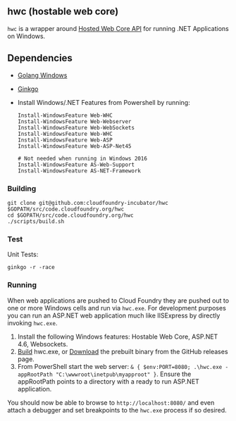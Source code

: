 ## hwc (hostable web core)

`hwc` is a wrapper around [Hosted Web Core API](https://msdn.microsoft.com/en-us/library/ms693832(v=vs.90).aspx) for running .NET Applications on Windows.

## Dependencies
- [Golang Windows](https://golang.org/dl/)
- [Ginkgo](https://onsi.github.io/ginkgo/)
- Install Windows/.NET Features from Powershell by running:

  ```
  Install-WindowsFeature Web-WHC
  Install-WindowsFeature Web-Webserver
  Install-WindowsFeature Web-WebSockets
  Install-WindowsFeature Web-WHC
  Install-WindowsFeature Web-ASP
  Install-WindowsFeature Web-ASP-Net45

  # Not needed when running in Windows 2016
  Install-WindowsFeature AS-Web-Support
  Install-WindowsFeature AS-NET-Framework
  ```

### Building

```
git clone git@github.com:cloudfoundry-incubator/hwc $GOPATH/src/code.cloudfoundry.org/hwc
cd $GOPATH/src/code.cloudfoundry.org/hwc
./scripts/build.sh

```

### Test

Unit Tests:

```
ginkgo -r -race
```

### Running

When web applications are pushed to Cloud Foundry they are pushed out to one or more Windows cells and run via `hwc.exe`. For development purposes you can run an ASP.NET web application much like IISExpress by directly invoking `hwc.exe`.

1. Install the following Windows features: Hostable Web Core, ASP.NET 4.6, Websockets.
1. [Build](https://code.cloudfoundry.org/hwc#building) hwc.exe, or [Download](https://github.com/cloudfoundry-incubator/hwc/releases/) the prebuilt binary from the GitHub releases page.
1. From PowerShell start the web server: `& { $env:PORT=8080; .\hwc.exe -appRootPath "C:\wwwroot\inetpub\myapproot" }`. Ensure the appRootPath points to a directory with a ready to run ASP.NET application.

You should now be able to browse to `http://localhost:8080/` and even attach a debugger and set breakpoints to the `hwc.exe` process if so desired.
